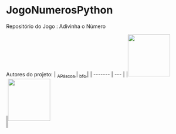 # JogoNumerosPython
Repositório do Jogo : Adivinha o Número

Autores do projeto:
| [<sub> APáscoa </sub>](https://github.com/apascoa) | [<sub> bfc </sub>](https://github.com/bfc1557) |
| ------- | --- |
|[<img src="https://avatars.githubusercontent.com/u/51238719?s=400&v=4" width=115 > <br> ](https://github.com/apascoa)|[<img src="https://avatars.githubusercontent.com/u/91901625?v=4" width=115 > <br> ](https://github.com/bfc1557)|


